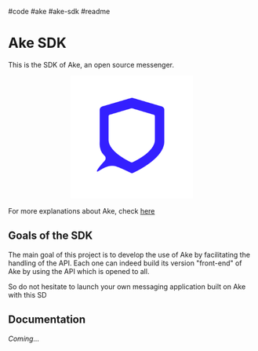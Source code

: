 #code #ake #ake-sdk #readme

# Ake SDK

This is the SDK of Ake, an open source messenger.

<p align="center"><img src="./assets/logo.png" width="250"></p>

For more explanations about Ake, check [here](https://github.com/wshchocolatine/ake-api#readme/)

## Goals of the SDK

The main goal of this project is to develop the use of Ake by facilitating the handling of the API. Each one can indeed build its version "front-end" of Ake by using the API which is opened to all.

So do not hesitate to launch your own messaging application built on Ake with this SD

## Documentation

_Coming..._
